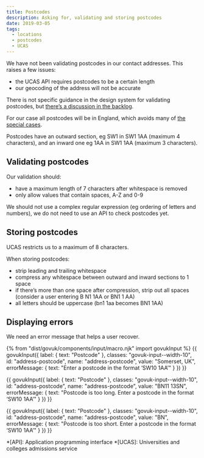 ```yaml
---
title: Postcodes
description: Asking for, validating and storing postcodes
date: 2019-03-05
tags:
  - locations
  - postcodes
  - UCAS
---
```


We have not been validating postcodes in our contact addresses. This raises a few issues:

- the UCAS API requires postcodes to be a certain length
- our geocoding of the address will not be accurate

There is not specific guidance in the design system for validating postcodes, but [there’s a discussion in the backlog](https://github.com/alphagov/govuk-design-system-backlog/issues/82).

For our case all postcodes will be in England, which avoids many of [the special cases](https://en.wikipedia.org/wiki/Postcodes_in_the_United_Kingdom#Special_cases).

Postcodes have an outward section, eg SW1 in SW1 1AA (maximum 4 characters), and an inward one eg 1AA in SW1 1AA (maximum 3 characters).

## Validating postcodes

Our validation should:

- have a maximum length of 7 characters after whitespace is removed
- only allow values that contain spaces, A-Z and 0-9

We should not use a complex regular expression (eg ordering of letters and numbers), we do not need to use an API to check postcodes yet.

## Storing postcodes

UCAS restricts us to a maximum of 8 characters.

When storing postcodes:

- strip leading and trailing whitespace
- compress any whitespace between outward and inward sections to 1 space
- if there’s more than one space after compression, strip out all spaces (consider a user entering B N1 1AA or BN1 1 AA)
- all letters should be uppercase (bn1 1aa becomes BN1 1AA)

## Displaying errors

We need an error message that helps a user recover.

{% from "dist/govuk/components/input/macro.njk" import govukInput %}
{{ govukInput({
  label: {
    text: "Postcode"
  },
  classes: "govuk-input--width-10",
  id: "address-postcode",
  name: "address-postcode",
  value: "Somerset, UK",
  errorMessage: {
    text: "Enter a postcode in the format ‘SW10 1AA’"
  }
}) }}

{{ govukInput({
  label: {
    text: "Postcode"
  },
  classes: "govuk-input--width-10",
  id: "address-postcode",
  name: "address-postcode",
  value: "BN11 13SN",
  errorMessage: {
    text: "Postcode is too long. Enter a postcode in the format ‘SW10 1AA’"
  }
}) }}

{{ govukInput({
  label: {
    text: "Postcode"
  },
  classes: "govuk-input--width-10",
  id: "address-postcode",
  name: "address-postcode",
  value: "BN",
  errorMessage: {
    text: "Postcode is too short. Enter a postcode in the format ‘SW10 1AA’"
  }
}) }}

*[API]: Application programming interface
*[UCAS]: Universities and colleges admissions service
